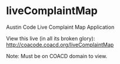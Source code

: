 # liveComplaintMap
Austin Code Live Complaint Map Application

View this live (in all its broken glory):
http://coacode.coacd.org/liveComplaintMap

Note: Must be on COACD domain to view.
